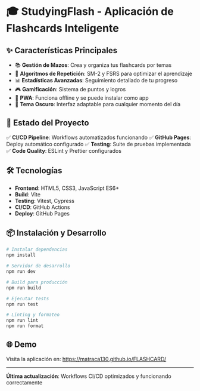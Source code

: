 # 🎓 StudyingFlash - Aplicación de Flashcards Inteligente

## ✨ Características Principales

- 📚 **Gestión de Mazos**: Crea y organiza tus flashcards por temas
- 🧠 **Algoritmos de Repetición**: SM-2 y FSRS para optimizar el aprendizaje
- 📊 **Estadísticas Avanzadas**: Seguimiento detallado de tu progreso
- 🎮 **Gamificación**: Sistema de puntos y logros
- 📱 **PWA**: Funciona offline y se puede instalar como app
- 🌙 **Tema Oscuro**: Interfaz adaptable para cualquier momento del día

## 🚀 Estado del Proyecto

✅ **CI/CD Pipeline**: Workflows automatizados funcionando
✅ **GitHub Pages**: Deploy automático configurado
✅ **Testing**: Suite de pruebas implementada
✅ **Code Quality**: ESLint y Prettier configurados

## 🛠️ Tecnologías

- **Frontend**: HTML5, CSS3, JavaScript ES6+
- **Build**: Vite
- **Testing**: Vitest, Cypress
- **CI/CD**: GitHub Actions
- **Deploy**: GitHub Pages

## 📦 Instalación y Desarrollo

```bash
# Instalar dependencias
npm install

# Servidor de desarrollo
npm run dev

# Build para producción
npm run build

# Ejecutar tests
npm run test

# Linting y formateo
npm run lint
npm run format
```

## 🌐 Demo

Visita la aplicación en: https://matraca130.github.io/FLASHCARD/

---

**Última actualización**: Workflows CI/CD optimizados y funcionando correctamente
